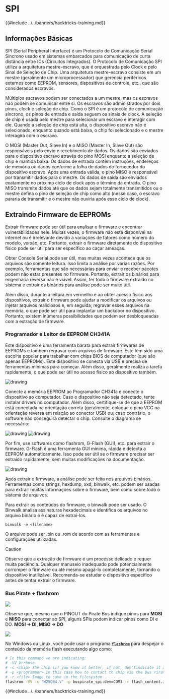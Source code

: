 # SPI

{{#include ../../banners/hacktricks-training.md}}

## Informações Básicas

SPI (Serial Peripheral Interface) é um Protocolo de Comunicação Serial Síncrono usado em sistemas embarcados para comunicação de curta distância entre ICs (Circuitos Integrados). O Protocolo de Comunicação SPI utiliza a arquitetura mestre-escravo, que é orquestrada pelo Clock e pelo Sinal de Seleção de Chip. Uma arquitetura mestre-escravo consiste em um mestre (geralmente um microprocessador) que gerencia periféricos externos como EEPROM, sensores, dispositivos de controle, etc., que são considerados escravos.

Múltiplos escravos podem ser conectados a um mestre, mas os escravos não podem se comunicar entre si. Os escravos são administrados por dois pinos, clock e seleção de chip. Como o SPI é um protocolo de comunicação síncrono, os pinos de entrada e saída seguem os sinais de clock. A seleção de chip é usada pelo mestre para selecionar um escravo e interagir com ele. Quando a seleção de chip está alta, o dispositivo escravo não é selecionado, enquanto quando está baixa, o chip foi selecionado e o mestre interagirá com o escravo.

O MOSI (Master Out, Slave In) e o MISO (Master In, Slave Out) são responsáveis pelo envio e recebimento de dados. Os dados são enviados para o dispositivo escravo através do pino MOSI enquanto a seleção de chip é mantida baixa. Os dados de entrada contêm instruções, endereços de memória ou dados conforme a folha de dados do fornecedor do dispositivo escravo. Após uma entrada válida, o pino MISO é responsável por transmitir dados para o mestre. Os dados de saída são enviados exatamente no próximo ciclo de clock após o término da entrada. O pino MISO transmite dados até que os dados sejam totalmente transmitidos ou o mestre defina o pino de seleção de chip como alto (nesse caso, o escravo pararia de transmitir e o mestre não ouviria após esse ciclo de clock).

## Extraindo Firmware de EEPROMs

Extrair firmware pode ser útil para analisar o firmware e encontrar vulnerabilidades nele. Muitas vezes, o firmware não está disponível na internet ou é irrelevante devido a variações de fatores como número do modelo, versão, etc. Portanto, extrair o firmware diretamente do dispositivo físico pode ser útil para ser específico ao caçar ameaças.

Obter Console Serial pode ser útil, mas muitas vezes acontece que os arquivos são somente leitura. Isso limita a análise por várias razões. Por exemplo, ferramentas que são necessárias para enviar e receber pacotes podem não estar presentes no firmware. Portanto, extrair os binários para engenharia reversa não é viável. Assim, ter todo o firmware extraído no sistema e extrair os binários para análise pode ser muito útil.

Além disso, durante a leitura em vermelho e ao obter acesso físico aos dispositivos, extrair o firmware pode ajudar a modificar os arquivos ou injetar arquivos maliciosos e, em seguida, regravar esses arquivos na memória, o que pode ser útil para implantar um backdoor no dispositivo. Portanto, existem inúmeras possibilidades que podem ser desbloqueadas com a extração de firmware.

### Programador e Leitor de EEPROM CH341A

Este dispositivo é uma ferramenta barata para extrair firmwares de EEPROMs e também regravar com arquivos de firmware. Este tem sido uma escolha popular para trabalhar com chips BIOS de computador (que são apenas EEPROMs). Este dispositivo se conecta via USB e precisa de ferramentas mínimas para começar. Além disso, geralmente realiza a tarefa rapidamente, o que pode ser útil no acesso físico ao dispositivo também.

![drawing](../../images/board_image_ch341a.jpg)

Conecte a memória EEPROM ao Programador CH341a e conecte o dispositivo ao computador. Caso o dispositivo não seja detectado, tente instalar drivers no computador. Além disso, certifique-se de que a EEPROM está conectada na orientação correta (geralmente, coloque o pino VCC na orientação reversa em relação ao conector USB) ou, caso contrário, o software não conseguirá detectar o chip. Consulte o diagrama se necessário:

![drawing](../../images/connect_wires_ch341a.jpg) ![drawing](../../images/eeprom_plugged_ch341a.jpg)

Por fim, use softwares como flashrom, G-Flash (GUI), etc. para extrair o firmware. G-Flash é uma ferramenta GUI mínima, rápida e detecta a EEPROM automaticamente. Isso pode ser útil se o firmware precisar ser extraído rapidamente, sem muitas modificações na documentação.

![drawing](../../images/connected_status_ch341a.jpg)

Após extrair o firmware, a análise pode ser feita nos arquivos binários. Ferramentas como strings, hexdump, xxd, binwalk, etc. podem ser usadas para extrair muitas informações sobre o firmware, bem como sobre todo o sistema de arquivos.

Para extrair os conteúdos do firmware, o binwalk pode ser usado. O Binwalk analisa assinaturas hexadecimais e identifica os arquivos no arquivo binário e é capaz de extraí-los.
```
binwalk -e <filename>
```
O arquivo pode ser .bin ou .rom de acordo com as ferramentas e configurações utilizadas.

> [!CAUTION]
> Observe que a extração de firmware é um processo delicado e requer muita paciência. Qualquer manuseio inadequado pode potencialmente corromper o firmware ou até mesmo apagá-lo completamente, tornando o dispositivo inutilizável. Recomenda-se estudar o dispositivo específico antes de tentar extrair o firmware.

### Bus Pirate + flashrom

![](<../../images/image (910).png>)

Observe que, mesmo que o PINOUT do Pirate Bus indique pinos para **MOSI** e **MISO** para conectar ao SPI, alguns SPIs podem indicar pinos como DI e DO. **MOSI -> DI, MISO -> DO**

![](<../../images/image (360).png>)

No Windows ou Linux, você pode usar o programa [**`flashrom`**](https://www.flashrom.org/Flashrom) para despejar o conteúdo da memória flash executando algo como:
```bash
# In this command we are indicating:
# -VV Verbose
# -c <chip> The chip (if you know it better, if not, don'tindicate it and the program might be able to find it)
# -p <programmer> In this case how to contact th chip via the Bus Pirate
# -r <file> Image to save in the filesystem
flashrom -VV -c "W25Q64.V" -p buspirate_spi:dev=COM3 -r flash_content.img
```
{{#include ../../banners/hacktricks-training.md}}
